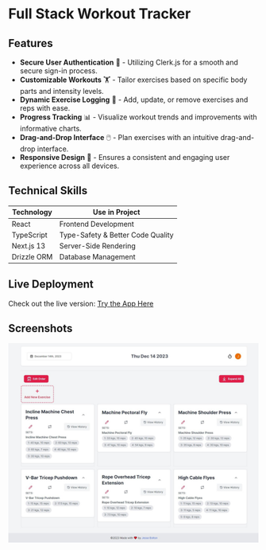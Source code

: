 # Full Stack Workout Tracker

## Features
- **Secure User Authentication** 🔐 - Utilizing Clerk.js for a smooth and secure sign-in process.
- **Customizable Workouts** 🏋️ - Tailor exercises based on specific body parts and intensity levels.
- **Dynamic Exercise Logging** 📝 - Add, update, or remove exercises and reps with ease.
- **Progress Tracking** 📊 - Visualize workout trends and improvements with informative charts.
- **Drag-and-Drop Interface** 🖱️ - Plan exercises with an intuitive drag-and-drop interface.
- **Responsive Design** 📱 - Ensures a consistent and engaging user experience across all devices.

## Technical Skills
| Technology | Use in Project |
|------------|----------------|
| React      | Frontend Development |
| TypeScript | Type-Safety & Better Code Quality |
| Next.js 13 | Server-Side Rendering |
| Drizzle ORM| Database Management |

## Live Deployment

Check out the live version: [Try the App Here](https://gains-six.vercel.app/)


## Screenshots
![Screenshot of the application](./assets/gains_screenshot.jpg)
